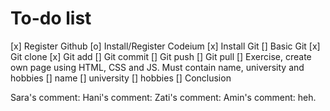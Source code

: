 # To-do list
[x] Register Github
[o] Install/Register Codeium
[x] Install Git
[] Basic Git
    [x] Git clone
    [x] Git add
    [] Git commit
    [] Git push
    [] Git pull
[] Exercise, create own page using HTML, CSS and JS. Must contain name, university and hobbies
    [] name
    [] university
    [] hobbies
[] Conclusion


Sara's comment:
Hani's comment:
Zati's comment:
Amin's comment: heh.